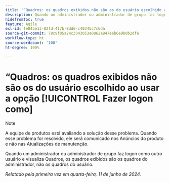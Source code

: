 ```yaml
---
title: '“Quadros: os quadros exibidos não são os do usuário escolhido ao usar a opção Fazer logon como”'
description: Quando um administrador ou administrador de grupo faz logon como outro usuário e visualiza Quadros, os quadros exibidos são os quadros do administrador, não os quadros do usuário.
hidefromtoc: true
feature: Agile
exl-id: fe845e13-82fd-417b-8dd6-c40345c7c6da
source-git-commit: 78c9f85a24c3343053e0862a847e6b6e9b0b2dfa
workflow-type: ht
source-wordcount: '108'
ht-degree: 100%

---
```


# “Quadros: os quadros exibidos não são os do usuário escolhido ao usar a opção [!UICONTROL Fazer logon como]

>[!NOTE]
>
>A equipe de produtos está avaliando a solução desse problema. Quando esse problema for resolvido, ele será comunicado nos Anúncios do produto e não nas Atualizações de manutenção.

Quando um administrador ou administrador de grupo faz logon como outro usuário e visualiza Quadros, os quadros exibidos são os quadros do administrador, não os quadros do usuário.

_Relatado pela primeira vez em quarta-feira, 11 de junho de 2024._
